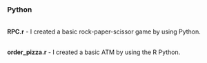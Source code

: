 ### Python
 
<br>**RPC.r** - I created a basic rock-paper-scissor game by using Python.

<br>**order_pizza.r** - I created a basic ATM by using the R Python.
